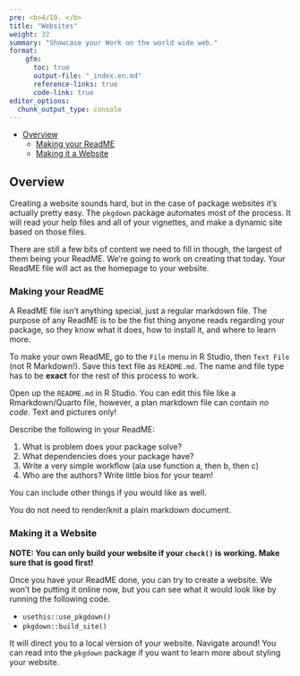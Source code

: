```yaml
---
pre: <b>4/19. </b>
title: "Websites"
weight: 32
summary: "Showcase your Work on the world wide web."
format:
    gfm:
      toc: true
      output-file: "_index.en.md"
      reference-links: true
      code-link: true
editor_options: 
  chunk_output_type: console
---
```


- [Overview][]
  - [Making your ReadME][]
  - [Making it a Website][]

## Overview

Creating a website sounds hard, but in the case of package websites it’s
actually pretty easy. The `pkgdown` package automates most of the
process. It will read your help files and all of your vignettes, and
make a dynamic site based on those files.

There are still a few bits of content we need to fill in though, the
largest of them being your ReadME. We’re going to work on creating that
today. Your ReadME file will act as the homepage to your website.

### Making your ReadME

A ReadME file isn’t anything special, just a regular markdown file. The
purpose of any ReadME is to be the fist thing anyone reads regarding
your package, so they know what it does, how to install it, and where to
learn more.

To make your own ReadME, go to the `File` menu in R Studio, then
`Text File` (not R Markdown!). Save this text file as `README.md`. The
name and file type has to be **exact** for the rest of this process to
work.

Open up the `README.md` in R Studio. You can edit this file like a
Rmarkdown/Quarto file, however, a plan markdown file can contain *no
code*. Text and pictures only!

Describe the following in your ReadME:

1.  What is problem does your package solve?
2.  What dependencies does your package have?
3.  Write a very simple workflow (ala use function a, then b, then c)
4.  Who are the authors? Write little bios for your team!

You can include other things if you would like as well.

You do not need to render/knit a plain markdown document.

### Making it a Website

**NOTE: You can only build your website if your `check()` is working.
Make sure that is good first!**

Once you have your ReadME done, you can try to create a website. We
won’t be putting it online now, but you can see what it would look like
by running the following code.

- `usethis::use_pkgdown()`
- `pkgdown::build_site()`

It will direct you to a local version of your website. Navigate around!
You can read into the `pkgdown` package if you want to learn more about
styling your website.

  [Overview]: #overview
  [Making your ReadME]: #making-your-readme
  [Making it a Website]: #making-it-a-website
